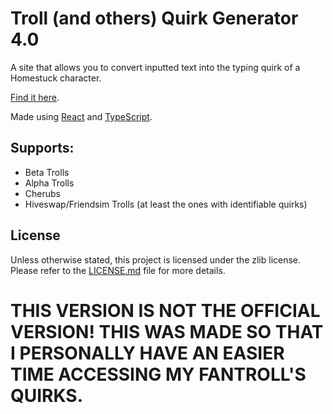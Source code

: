 # Troll (and others) Quirk Generator 4.0

A site that allows you to convert inputted text into the typing quirk of a Homestuck character.

[Find it here][website-link].

Made using [React][react] and [TypeScript][ts].

## Supports:
* Beta Trolls
* Alpha Trolls
* Cherubs
* Hiveswap/Friendsim Trolls (at least the ones with identifiable quirks)

## License
Unless otherwise stated, this project is licensed under the zlib license. Please refer to the [LICENSE.md](LICENSE.md) file for more details.

[website-link]: https://quaternionmark.github.io/homestuck_quirk/
[ts]: https://www.typescriptlang.org
[react]: https://reactjs.org/


# THIS VERSION IS NOT THE OFFICIAL VERSION! THIS WAS MADE SO THAT I PERSONALLY HAVE AN EASIER TIME ACCESSING MY FANTROLL'S QUIRKS.

